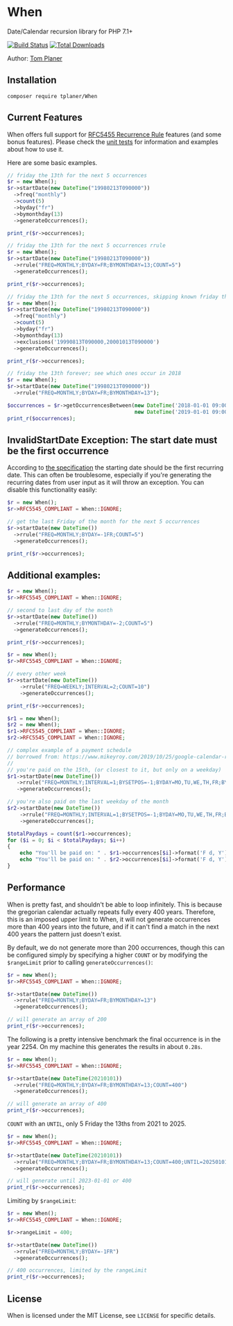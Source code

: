 # When
Date/Calendar recursion library for PHP 7.1+

[![Build Status](https://img.shields.io/travis/tplaner/When/master.svg?style=flat-square)](https://travis-ci.org/tplaner/When)
[![Total Downloads](https://img.shields.io/packagist/dt/tplaner/When.svg?style=flat-square)](https://packagist.org/packages/tplaner/When)

Author: [Tom Planer](https://twitter.com/tplaner)

## Installation
```
composer require tplaner/When
```

## Current Features
When offers full support for [RFC5455 Recurrence Rule](https://datatracker.ietf.org/doc/html/rfc5545#section-3.8.5) features (and some bonus features). Please check the [unit tests](https://github.com/tplaner/When/tree/master/tests) for information and examples about how to use it.

Here are some basic examples.

```php
// friday the 13th for the next 5 occurrences
$r = new When();
$r->startDate(new DateTime("19980213T090000"))
  ->freq("monthly")
  ->count(5)
  ->byday("fr")
  ->bymonthday(13)
  ->generateOccurrences();

print_r($r->occurrences);
```

```php
// friday the 13th for the next 5 occurrences rrule
$r = new When();
$r->startDate(new DateTime("19980213T090000"))
  ->rrule("FREQ=MONTHLY;BYDAY=FR;BYMONTHDAY=13;COUNT=5")
  ->generateOccurrences();

print_r($r->occurrences);
```

```php
// friday the 13th for the next 5 occurrences, skipping known friday the 13ths
$r = new When();
$r->startDate(new DateTime("19980213T090000"))
  ->freq("monthly")
  ->count(5)
  ->byday("fr")
  ->bymonthday(13)
  ->exclusions('19990813T090000,20001013T090000')
  ->generateOccurrences();

print_r($r->occurrences);
```

```php
// friday the 13th forever; see which ones occur in 2018
$r = new When();
$r->startDate(new DateTime("19980213T090000"))
  ->rrule("FREQ=MONTHLY;BYDAY=FR;BYMONTHDAY=13");

$occurrences = $r->getOccurrencesBetween(new DateTime('2018-01-01 09:00:00'),
                                         new DateTime('2019-01-01 09:00:00'));
print_r($occurrences);
```

## InvalidStartDate Exception: The start date must be the first occurrence

According to [the specification](https://datatracker.ietf.org/doc/html/rfc5545) the starting date should be the first recurring date. This can often be troublesome, especially if you're generating the recurring dates from user input as it will throw an exception. You can disable this functionality easily:

```php
$r = new When();
$r->RFC5545_COMPLIANT = When::IGNORE;

// get the last Friday of the month for the next 5 occurrences
$r->startDate(new DateTime())
  ->rrule("FREQ=MONTHLY;BYDAY=-1FR;COUNT=5")
  ->generateOccurrences();

print_r($r->occurrences);
```

## Additional examples:

```php
$r = new When();
$r->RFC5545_COMPLIANT = When::IGNORE;

// second to last day of the month
$r->startDate(new DateTime())
  ->rrule("FREQ=MONTHLY;BYMONTHDAY=-2;COUNT=5")
  ->generateOccurrences();

print_r($r->occurrences);
```

```php
$r = new When();
$r->RFC5545_COMPLIANT = When::IGNORE;

// every other week
$r->startDate(new DateTime())
    ->rrule("FREQ=WEEKLY;INTERVAL=2;COUNT=10")
    ->generateOccurrences();

print_r($r->occurrences);
```

```php
$r1 = new When();
$r2 = new When();
$r1->RFC5545_COMPLIANT = When::IGNORE;
$r2->RFC5545_COMPLIANT = When::IGNORE;

// complex example of a payment schedule
// borrowed from: https://www.mikeyroy.com/2019/10/25/google-calendar-recurring-event-for-twice-monthly-payroll-only-on-weekdays/
//
// you're paid on the 15th, (or closest to it, but only on a weekday)
$r1->startDate(new DateTime())
   ->rrule("FREQ=MONTHLY;INTERVAL=1;BYSETPOS=-1;BYDAY=MO,TU,WE,TH,FR;BYMONTHDAY=13,14,15;COUNT=12")
   ->generateOccurrences();

// you're also paid on the last weekday of the month
$r2->startDate(new DateTime())
    ->rrule("FREQ=MONTHLY;INTERVAL=1;BYSETPOS=-1;BYDAY=MO,TU,WE,TH,FR;BYMONTHDAY=26,27,28,29,30,31;COUNT=12")
    ->generateOccurrences();

$totalPaydays = count($r1->occurrences);
for ($i = 0; $i < $totalPaydays; $i++)
{
    echo "You'll be paid on: " . $r1->occurrences[$i]->format('F d, Y') . "\n";
    echo "You'll be paid on: " . $r2->occurrences[$i]->format('F d, Y') . "\n";
}
```

## Performance

When is pretty fast, and shouldn't be able to loop infinitely. This is because the gregorian calendar actually repeats fully every 400 years. Therefore, this is an imposed upper limit to When, it will not generate occurrences more than 400 years into the future, and if it can't find a match in the next 400 years the pattern just doesn't exist.

By default, we do not generate more than 200 occurrences, though this can be configured simply by specifying a higher `COUNT` or by modifying the `$rangeLimit` prior to calling `generateOccurrences()`:

```php
$r = new When();
$r->RFC5545_COMPLIANT = When::IGNORE;

$r->startDate(new DateTime())
  ->rrule("FREQ=MONTHLY;BYDAY=FR;BYMONTHDAY=13")
  ->generateOccurrences();

// will generate an array of 200
print_r($r->occurrences);
```

The following is a pretty intensive benchmark the final occurrence is in the year 2254. On my machine this generates the results in about `0.28s`.

```php
$r = new When();
$r->RFC5545_COMPLIANT = When::IGNORE;

$r->startDate(new DateTime(20210101))
  ->rrule("FREQ=MONTHLY;BYDAY=FR;BYMONTHDAY=13;COUNT=400")
  ->generateOccurrences();

// will generate an array of 400
print_r($r->occurrences);
```

`COUNT` with an `UNTIL`, only 5 Friday the 13ths from 2021 to 2025.

```php
$r = new When();
$r->RFC5545_COMPLIANT = When::IGNORE;

$r->startDate(new DateTime(20210101))
  ->rrule("FREQ=MONTHLY;BYDAY=FR;BYMONTHDAY=13;COUNT=400;UNTIL=20250101")
  ->generateOccurrences();

// will generate until 2023-01-01 or 400
print_r($r->occurrences);
```

Limiting by `$rangeLimit`:

```php
$r = new When();
$r->RFC5545_COMPLIANT = When::IGNORE;

$r->rangeLimit = 400;

$r->startDate(new DateTime())
  ->rrule("FREQ=MONTHLY;BYDAY=-1FR")
  ->generateOccurrences();

// 400 occurrences, limited by the rangeLimit
print_r($r->occurrences);
```

## License
When is licensed under the MIT License, see `LICENSE` for specific details.
